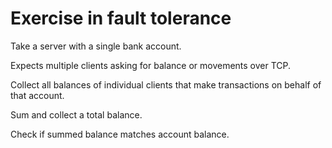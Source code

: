# Exercise in fault tolerance #

Take a server with a single bank account.

Expects multiple clients asking for balance or movements over TCP.

Collect all balances of individual clients that make transactions on behalf of that account.

Sum and collect a total balance.

Check if summed balance matches account balance.
